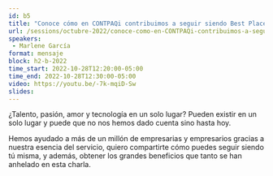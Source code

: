 ```yaml
---
id: b5
title: "Conoce cómo en CONTPAQi contribuimos a seguir siendo Best Place to Code"
url: /sessions/octubre-2022/conoce-como-en-CONTPAQi-contribuimos-a-seguir-siendo-best-place to-code
speakers:
 - Marlene García
format: mensaje
block: h2-b-2022
time_start: 2022-10-28T12:20:00-05:00
time_end: 2022-10-28T12:30:00-05:00
video: https://youtu.be/-7k-mqiD-Sw
slides:
---
```


¿Talento, pasión, amor y tecnología en un solo lugar? Pueden existir en un solo lugar y puede que no nos hemos dado cuenta sino hasta hoy.

Hemos ayudado a más de un millón de empresarias y empresarios gracias a nuestra esencia del servicio, quiero compartirte cómo puedes seguir siendo tú misma, y además, obtener los grandes beneficios que tanto se han anhelado en esta charla.